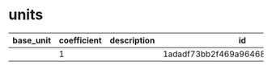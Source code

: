 # units
|base_unit|coefficient|description|id|is_error|name|
|--|--|--|--|--|--|
||1||1adadf73bb2f469a96468e3184872a75|True|грамм|